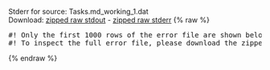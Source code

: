Stderr for source:  Tasks.md_working_1.dat   
Download: [zipped raw stdout](Tasks.md_working_1.dat.plumed_master.stdout.txt.zip) - [zipped raw stderr](Tasks.md_working_1.dat.plumed_master.stderr.txt.zip) 
{% raw %}
<pre>
#! Only the first 1000 rows of the error file are shown below
#! To inspect the full error file, please download the zipped raw stderr file above
</pre>
{% endraw %}
